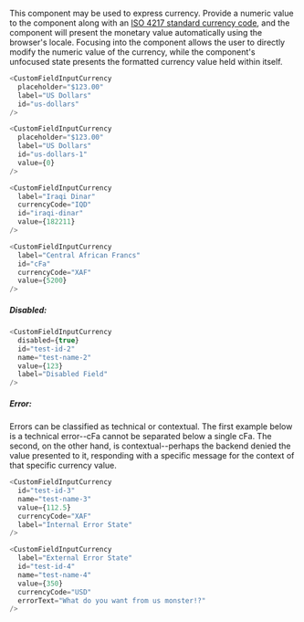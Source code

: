 This component may be used to express currency. Provide a numeric value to the component along with an
[ISO 4217 standard currency code](https://www.currency-iso.org/en/home.html), and the component will present the
monetary value automatically using the browser's locale. Focusing into the component allows the user to directly modify
the numeric value of the currency, while the component's unfocused state presents the formatted currency value held
within itself.

```js
<CustomFieldInputCurrency
  placeholder="$123.00"
  label="US Dollars"
  id="us-dollars"
/>
```

```js
<CustomFieldInputCurrency
  placeholder="$123.00"
  label="US Dollars"
  id="us-dollars-1"
  value={0}
/>
```


```js
<CustomFieldInputCurrency
  label="Iraqi Dinar"
  currencyCode="IQD"
  id="iraqi-dinar"
  value={182211}
/>
```

```js
<CustomFieldInputCurrency
  label="Central African Francs"
  id="cFa"
  currencyCode="XAF"
  value={5200}
/>
```

##### Disabled:

```js
<CustomFieldInputCurrency
  disabled={true}
  id="test-id-2"
  name="test-name-2"
  value={123}
  label="Disabled Field"
/>
```

##### Error:

Errors can be classified as technical or contextual. The first example below is a technical error--cFa cannot be
separated below a single cFa. The second, on the other hand, is contextual--perhaps the backend denied the value
presented to it, responding with a specific message for the context of that specific currency value.

```js
<CustomFieldInputCurrency
  id="test-id-3"
  name="test-name-3"
  value={112.5}
  currencyCode="XAF"
  label="Internal Error State"
/>
```

```js
<CustomFieldInputCurrency
  label="External Error State"
  id="test-id-4"
  name="test-name-4"
  value={350}
  currencyCode="USD"
  errorText="What do you want from us monster!?"
/>
```
